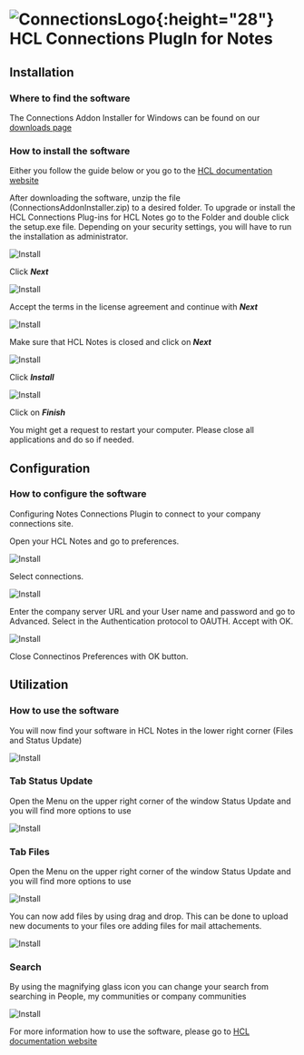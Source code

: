 # ![ConnectionsLogo](/assets/images/HCL_Connection_Master.png){:height="28"} HCL Connections PlugIn for Notes

## Installation

### Where to find the software

The Connections Addon Installer for Windows can be found on our [downloads page](https://docs.collab.cloud/help/downloads/)

### How to install the software

Either you follow the guide below or you go to the [HCL documentation website](https://help.hcltechsw.com/connections/v65/connectors/enduser/c_plugin_enduser_help_over.html)

After downloading the software, unzip the file (ConnectionsAddonInstaller.zip) to a desired folder. To upgrade or install the HCL Connections Plug-ins for HCL Notes go to the Folder and double click the setup.exe file. Depending on your security settings, you will have to run the installation as administrator.

![Install](/assets/images/screen-shots/connections-plugin/InstallConnectionsPlugin1.png)

Click **_Next_**

![Install](/assets/images/screen-shots/connections-plugin/InstallConnectionsPlugin2.png)

Accept the terms in the license agreement and continue with **_Next_**

![Install](/assets/images/screen-shots/connections-plugin/InstallConnectionsPlugin3.png)

Make sure that HCL Notes is closed and click on **_Next_**

![Install](/assets/images/screen-shots/connections-plugin/InstallConnectionsPlugin4.png)

Click **_Install_**

![Install](/assets/images/screen-shots/connections-plugin/InstallConnectionsPlugin6.png)

Click on **_Finish_**

You might get a request to restart your computer.
Please close all applications and do so if needed.


## Configuration


### How to configure the software

Configuring Notes Connections Plugin to connect to your company connections site.

Open your HCL Notes and go to preferences.

![Install](/assets/images/screen-shots/connections-plugin/ConfigConnectionsPlugin2.png)

Select connections.

![Install](/assets/images/screen-shots/connections-plugin/ConfigConnectionsPlugin4.png)

Enter the company server URL and your User name and password and go to Advanced.
Select in the Authentication protocol to OAUTH. Accept with OK.

![Install](/assets/images/screen-shots/connections-plugin/ConfigConnectionsPlugin5.png)

Close Connectinos Preferences with OK button.


## Utilization

### How to use the software

You will now find your software in HCL Notes in the lower right corner (Files and Status Update)

![Install](/assets/images/screen-shots/connections-plugin/OptionConnectionsPlugin.png)

### Tab Status Update

Open the Menu on the upper right corner of the window Status Update and you will find more options to use

![Install](/assets/images/screen-shots/connections-plugin/OptionConnectionsPlugin4.png)


### Tab Files

Open the Menu on the upper right corner of the window Status Update and you will find more options to use

![Install](/assets/images/screen-shots/connections-plugin/OptionConnectionsPlugin5.png)

You can now add files by using drag and drop. This can be done to upload new documents to your files ore adding files for mail attachements.

![Install](/assets/images/screen-shots/connections-plugin/OptionConnectionsPlugin2.png)




### Search 

By using the magnifying glass icon you can change your search from searching in People, my communities or company communities

![Install](/assets/images/screen-shots/connections-plugin/OptionConnectionsPlugin3.png)


For more information how to use the software, please go to [HCL documentation website](https://help.hcltechsw.com/connections/v65/connectors/enduser/c_plugin_enduser_help_over.html)